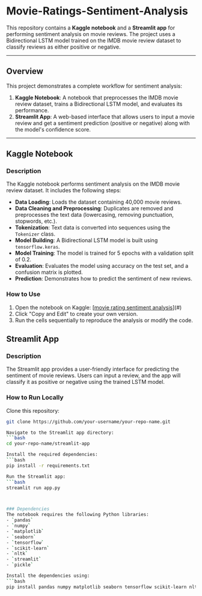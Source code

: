# Movie-Ratings-Sentiment-Analysis

This repository contains a **Kaggle notebook** and a **Streamlit app** for performing sentiment analysis on movie reviews. The project uses a Bidirectional LSTM model trained on the IMDB movie review dataset to classify reviews as either positive or negative.

---

## Overview

This project demonstrates a complete workflow for sentiment analysis:
1. **Kaggle Notebook**: A notebook that preprocesses the IMDB movie review dataset, trains a Bidirectional LSTM model, and evaluates its performance.
2. **Streamlit App**: A web-based interface that allows users to input a movie review and get a sentiment prediction (positive or negative) along with the model's confidence score.

---

## Kaggle Notebook

### Description
The Kaggle notebook performs sentiment analysis on the IMDB movie review dataset. It includes the following steps:
- **Data Loading**: Loads the dataset containing 40,000 movie reviews.
- **Data Cleaning and Preprocessing**: Duplicates are removed and preprocesses the text data (lowercasing, removing punctuation, stopwords, etc.).
- **Tokenization**: Text data is converted into sequences using the `Tokenizer` class.
- **Model Building**: A Bidirectional LSTM model is built using `tensorflow.keras`.
- **Model Training**: The model is trained for 5 epochs with a validation split of 0.2.
- **Evaluation**: Evaluates the model using accuracy on the test set, and a confusion matrix is plotted.
- **Prediction**: Demonstrates how to predict the sentiment of new reviews.


### How to Use
1. Open the notebook on Kaggle: [[movie rating sentiment analysis](https://www.kaggle.com/code/fatmaabdulfattah/movie-ratings-sentiment-analysis)](#) 
2. Click "Copy and Edit" to create your own version.
3. Run the cells sequentially to reproduce the analysis or modify the code.



## Streamlit App

### Description
The Streamlit app provides a user-friendly interface for predicting the sentiment of movie reviews. Users can input a review, and the app will classify it as positive or negative using the trained LSTM model.

### How to Run Locally
Clone this repository:
```bash
git clone https://github.com/your-username/your-repo-name.git

Navigate to the Streamlit app directory:
```bash
cd your-repo-name/streamlit-app

Install the required dependencies:
```bash
pip install -r requirements.txt

Run the Streamlit app:
```bash
streamlit run app.py



### Dependencies
The notebook requires the following Python libraries:
- `pandas`
- `numpy`
- `matplotlib`
- `seaborn`
- `tensorflow`
- `scikit-learn`
- `nltk`
- `streamlit`
- `pickle`

Install the dependencies using:
```bash
pip install pandas numpy matplotlib seaborn tensorflow scikit-learn nltk streamlit 
